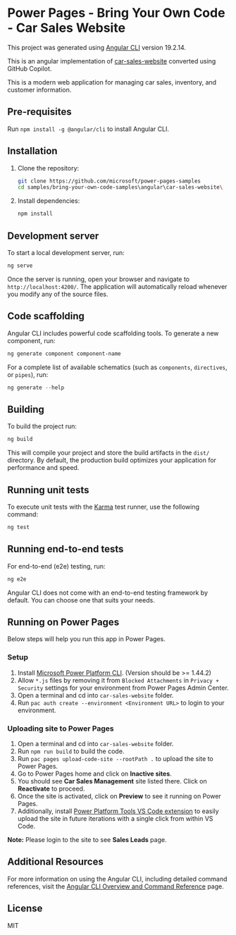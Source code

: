 # Power Pages - Bring Your Own Code - Car Sales Website

This project was generated using [Angular CLI](https://github.com/angular/angular-cli) version 19.2.14.

This is an angular implementation of [car-sales-website](../../react/car-sales-website/) converted using GitHub Copilot.

This is a modern web application for managing car sales, inventory, and customer information.

## Pre-requisites

Run `npm install -g @angular/cli` to install Angular CLI.

## Installation

1. Clone the repository:

    ```bash
    git clone https://github.com/microsoft/power-pages-samples
    cd samples/bring-your-own-code-samples\angular\car-sales-website\
    ```

1. Install dependencies:

    ```powershell
    npm install
    ```

## Development server

To start a local development server, run:

```powershell
ng serve
```

Once the server is running, open your browser and navigate to `http://localhost:4200/`. The application will automatically reload whenever you modify any of the source files.

## Code scaffolding

Angular CLI includes powerful code scaffolding tools. To generate a new component, run:

```powershell
ng generate component component-name
```

For a complete list of available schematics (such as `components`, `directives`, or `pipes`), run:

```powershell
ng generate --help
```

## Building

To build the project run:

```powershell
ng build
```

This will compile your project and store the build artifacts in the `dist/` directory. By default, the production build optimizes your application for performance and speed.

## Running unit tests

To execute unit tests with the [Karma](https://karma-runner.github.io) test runner, use the following command:

```powershell
ng test
```

## Running end-to-end tests

For end-to-end (e2e) testing, run:

```powershell
ng e2e
```

Angular CLI does not come with an end-to-end testing framework by default. You can choose one that suits your needs.

## Running on Power Pages

Below steps will help you run this app in Power Pages.

### Setup

1. Install [Microsoft Power Platform CLI](https://learn.microsoft.com/power-platform/developer/cli/introduction?tabs=windows#install-microsoft-power-platform-cli). (Version should be >= 1.44.2)
1. Allow `*.js` files by removing it from `Blocked Attachments` in `Privacy + Security` settings for your environment from Power Pages Admin Center.
1. Open a terminal and cd into `car-sales-website` folder.
1. Run `pac auth create --environment <Environment URL>` to login to your environment.

### Uploading site to Power Pages

1. Open a terminal and cd into `car-sales-website` folder.
1. Run `npm run build` to build the code.
1. Run `pac pages upload-code-site --rootPath .` to upload the site to Power Pages.
1. Go to Power Pages home and click on **Inactive sites**.
1. You should see **Car Sales Management** site listed there. Click on **Reactivate** to proceed.
1. Once the site is activated, click on **Preview** to see it running on Power Pages.
1. Additionally, install [Power Platform Tools VS Code extension](https://aka.ms/power-platform-vscode) to easily upload the site in future iterations with a single click from within VS Code.

**Note:** Please login to the site to see **Sales Leads** page.

## Additional Resources

For more information on using the Angular CLI, including detailed command references, visit the [Angular CLI Overview and Command Reference](https://angular.dev/tools/cli) page.

## License

MIT
